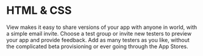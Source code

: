 # HTML & CSS

View makes it easy to share versions of your app with anyone in world, with a simple email invite. Choose a test group or invite new testers to preview your app and provide feedback. Add as many testers as you like, without the complicated beta provisioning or ever going through the App Stores.